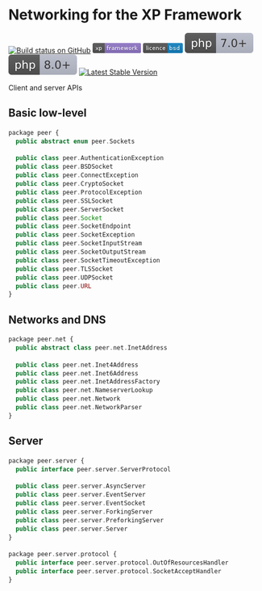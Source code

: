 Networking for the XP Framework
===============================

[![Build status on GitHub](https://github.com/xp-framework/networking/workflows/Tests/badge.svg)](https://github.com/xp-framework/networking/actions)
[![XP Framework Module](https://raw.githubusercontent.com/xp-framework/web/master/static/xp-framework-badge.png)](https://github.com/xp-framework/core)
[![BSD Licence](https://raw.githubusercontent.com/xp-framework/web/master/static/licence-bsd.png)](https://github.com/xp-framework/core/blob/master/LICENCE.md)
[![Requires PHP 7.0+](https://raw.githubusercontent.com/xp-framework/web/master/static/php-7_0plus.svg)](http://php.net/)
[![Supports PHP 8.0+](https://raw.githubusercontent.com/xp-framework/web/master/static/php-8_0plus.svg)](http://php.net/)
[![Latest Stable Version](https://poser.pugx.org/xp-framework/networking/version.png)](https://packagist.org/packages/xp-framework/networking)

Client and server APIs

Basic low-level
---------------

```php
package peer {
  public abstract enum peer.Sockets

  public class peer.AuthenticationException
  public class peer.BSDSocket
  public class peer.ConnectException
  public class peer.CryptoSocket
  public class peer.ProtocolException
  public class peer.SSLSocket
  public class peer.ServerSocket
  public class peer.Socket
  public class peer.SocketEndpoint
  public class peer.SocketException
  public class peer.SocketInputStream
  public class peer.SocketOutputStream
  public class peer.SocketTimeoutException
  public class peer.TLSSocket
  public class peer.UDPSocket
  public class peer.URL
}
```

Networks and DNS
----------------

```php
package peer.net {
  public abstract class peer.net.InetAddress

  public class peer.net.Inet4Address
  public class peer.net.Inet6Address
  public class peer.net.InetAddressFactory
  public class peer.net.NameserverLookup
  public class peer.net.Network
  public class peer.net.NetworkParser
}
```

Server
------

```php
package peer.server {
  public interface peer.server.ServerProtocol

  public class peer.server.AsyncServer
  public class peer.server.EventServer
  public class peer.server.EventSocket
  public class peer.server.ForkingServer
  public class peer.server.PreforkingServer
  public class peer.server.Server
}

package peer.server.protocol {
  public interface peer.server.protocol.OutOfResourcesHandler
  public interface peer.server.protocol.SocketAcceptHandler
}
```